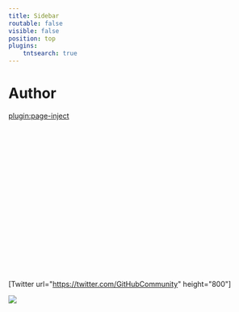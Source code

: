 ```yaml
---
title: Sidebar
routable: false
visible: false
position: top
plugins:
    tntsearch: true
---
```


# Author

[plugin:page-inject](/author)

<div class="iframely-embed"><div class="iframely-responsive" style="padding-bottom: 33.3333%; padding-top: 120px;"><a href="https://github.community/" data-iframely-url="//cdn.iframe.ly/zLMI4XL"></a></div></div><script async src="//cdn.iframe.ly/embed.js" charset="utf-8"></script>

[Twitter url="https://twitter.com/GitHubCommunity" height="800"]

<a href="https://www.exoclick.com/?login=EndiHariadi19"><img src="https://www.exoclick.com/banners/300x425.gif" border="0" class="rounded mx-auto d-block"></a>
